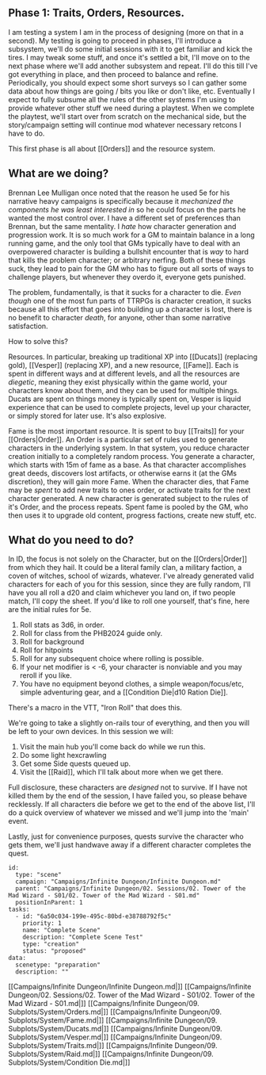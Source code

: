 ## Phase 1: Traits, Orders, Resources.

I am testing a system I am in the process of designing (more on that in a second). My testing is going to proceed in phases, I'll introduce a subsystem, we'll do some initial sessions with it to get familiar and kick the tires. I may tweak some stuff, and once it's settled a bit, I'll move on to the next phase where we'll add another subsystem and repeat. I'll do this till I've got everything in place, and then proceed to balance and refine. Periodically, you should expect some short surveys so I can gather some data about how things are going / bits you like or don't like, etc. Eventually I expect to fully subsume all the rules of the other systems I'm using to provide whatever other stuff we need during a playtest. When we complete the playtest, we'll start over from scratch on the mechanical side, but the story/campaign setting will continue mod whatever necessary retcons I have to do.

This first phase is all about [[Orders]] and the resource system.
## What are we doing?

Brennan Lee Mulligan once noted that the reason he used 5e for his narrative heavy campaigns is specifically because it _mechanized the components he was least interested in_ so he could focus on the parts he wanted the most control over. I have a different set of preferences than Brennan, but the same mentality. I _hate_ how character generation and progression work. It is so much work for a GM to maintain balance in a long running game, and the only tool that GMs typically have to deal with an overpowered character is building a bullshit encounter that is _way_ to hard that kills the problem character; or arbitrary nerfing. Both of these things suck, they lead to pain for the GM who has to figure out all sorts of ways to challenge players, but whenever they overdo it, everyone gets punished.

The problem, fundamentally, is that it sucks for a character to die. _Even though_ one of the most fun parts of TTRPGs is character creation, it sucks because all this effort that goes into building up a character is lost, there is no benefit to character _death_, for anyone, other than some narrative satisfaction.

How to solve this?

Resources. In particular, breaking up traditional XP into [[Ducats]] (replacing gold), [[Vesper]] (replacing XP), and a new resource, [[Fame]]. Each is spent in different ways and at different levels, and all the resources are _diegetic_, meaning they exist physically within the game world, your characters know about them, and they can be used for multiple things. Ducats are spent on things money is typically spent on, Vesper is liquid experience that can be used to complete projects, level up your character, or simply stored for later use. It's also explosive.

Fame is the most important resource. It is spent to buy [[Traits]] for your [[Orders|Order]]. An Order is a particular set of rules used to generate characters in the underlying system. In that system, you reduce character creation initially to a completely random process. You generate a character, which starts with 15m of fame as a base. As that character accomplishes great deeds, discovers lost artifacts, or otherwise earns it (at the GMs discretion), they will gain more Fame. When the character dies, that Fame may be _spent_ to add new traits to ones order, or activate traits for the next character generated. A new character is generated subject to the rules of it's Order, and the process repeats. Spent fame is pooled by the GM, who then uses it to upgrade old content, progress factions, create new stuff, etc.
## What do you need to do?

In ID, the focus is not solely on the Character, but on the [[Orders|Order]] from which they hail. It could be a literal family clan, a military faction, a coven of witches, school of wizards, whatever. I've already generated valid characters for each of you for this session, since they are fully random, I'll have you all roll a d20 and claim whichever you land on, if two people match, I'll copy the sheet. If you'd like to roll one yourself, that's fine, here are the initial rules for 5e.

1. Roll stats as 3d6, in order.
2. Roll for class from the PHB2024 guide only.
3. Roll for background
4. Roll for hitpoints
5. Roll for any subsequent choice where rolling is possible.
6. If your net modifier is < -6, your character is nonviable and you may reroll if you like.
7. You have no equipment beyond clothes, a simple weapon/focus/etc, simple adventuring gear, and a [[Condition Die|d10 Ration Die]].

There's a macro in the VTT, "Iron Roll" that does this.

We're going to take a slightly on-rails tour of everything, and then you will be left to your own devices. In this session we will:

1. Visit the main hub you'll come back do while we run this.
2. Do some light hexcrawling
3. Get some Side quests queued up.
4. Visit the [[Raid]], which I'll talk about more when we get there.

Full disclosure, these characters are _designed_ not to survive. If I have not killed them by the end of the session, I have failed you, so please behave recklessly. If all characters die before we get to the end of the above list, I'll do a quick overview of whatever we missed and we'll jump into the 'main' event.

Lastly, just for convenience purposes, quests survive the character who gets them, we'll just handwave away if a different character completes the quest.



```RpgManager4
id: 
  type: "scene"
  campaign: "Campaigns/Infinite Dungeon/Infinite Dungeon.md"
  parent: "Campaigns/Infinite Dungeon/02. Sessions/02. Tower of the Mad Wizard - S01/02. Tower of the Mad Wizard - S01.md"
  positionInParent: 1
tasks: 
  - id: "6a50c034-199e-495c-80bd-e38788792f5c"
    priority: 1
    name: "Complete Scene"
    description: "Complete Scene Test"
    type: "creation"
    status: "proposed"
data: 
  scenetype: "preparation"
  description: ""
```

[[Campaigns/Infinite Dungeon/Infinite Dungeon.md|]]
[[Campaigns/Infinite Dungeon/02. Sessions/02. Tower of the Mad Wizard - S01/02. Tower of the Mad Wizard - S01.md|]]
[[Campaigns/Infinite Dungeon/09. Subplots/System/Orders.md|]]
[[Campaigns/Infinite Dungeon/09. Subplots/System/Fame.md|]]
[[Campaigns/Infinite Dungeon/09. Subplots/System/Ducats.md|]]
[[Campaigns/Infinite Dungeon/09. Subplots/System/Vesper.md|]]
[[Campaigns/Infinite Dungeon/09. Subplots/System/Traits.md|]]
[[Campaigns/Infinite Dungeon/09. Subplots/System/Raid.md|]]
[[Campaigns/Infinite Dungeon/09. Subplots/System/Condition Die.md|]]